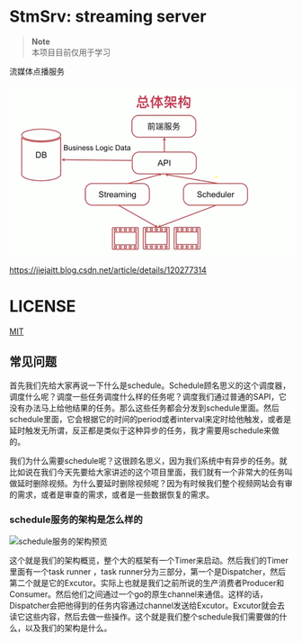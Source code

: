 # StmSrv: streaming server

> **Note**  
> 本项目目前仅用于学习

流媒体点播服务

![](image/Overall-architecture.png)

https://jiejaitt.blog.csdn.net/article/details/120277314

# LICENSE
[MIT](tps://github.com/JIeJaitt/stmsrv/blob/5aea553bd697a9906484eae470eac5b10123e9f8/LICENSE)




## 常见问题

首先我们先给大家再说一下什么是schedule。Schedule顾名思义的这个调度器，调度什么呢？调度一些任务调度什么样的任务呢？调度我们通过普通的SAPI，它没有办法马上给他结果的任务。那么这些任务都会分发到schedule里面。然后schedule里面，它会根据它的时间的period或者interval来定时给他触发，或者是延时触发无所谓，反正都是类似于这种异步的任务，我才需要用schedule来做的。

我们为什么需要schedule呢？这很顾名思义，因为我们系统中有异步的任务。就比如说在我们今天先要给大家讲述的这个项目里面，我们就有一个非常大的任务叫做延时删除视频。为什么要延时删除视频呢？因为有时候我们整个视频网站会有审的需求，或者是审查的需求，或者是一些数据恢复的需求。


### schedule服务的架构是怎么样的

<img width="591" alt="schedule服务的架构预览" src="https://github.com/JIeJaitt/goStreaming-on-demand-services/assets/77219045/91b1e6d6-a8f6-4a71-ac43-a06ed1348626">

这个就是我们的架构概览，整个大的框架有一个Timer来启动。然后我们的Timer里面有一个task runner ，task runner分为三部分，第一个是Dispatcher，然后第二个就是它的Excutor。实际上也就是我们之前所说的生产消费者Producer和Consumer。然后他们之间通过一个go的原生channel来通信。这样的话，Dispatcher会把他得到的任务内容通过channel发送给Excutor。Excutor就会去读它这些内容，然后去做一些操作。这个就是我们整个schedule我们需要做的什么，以及我们的架构是什么。








